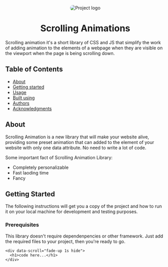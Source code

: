 <p align="center">
 <img style="max-width:100%; object-fit: cover;border-radius: 50px;"  src="https://i.pinimg.com/originals/c7/07/09/c70709908617aba3e569a07f55c0475e.gif" alt="Project logo">
</p>

<h1 align="center">Scrolling Animations</h1>
Scrolling animation it's a short library of CSS and JS that simplify the work of adding animation to the elements of a webpage when they are visible on the viewport when the page is being scrolling down. 


## Table of Contents

- [About](#about)
- [Getting started](#getting_started)
- [Usage](#usage)
- [Built using](#built_using)
- [Authors](#authors)
- [Acknowledgments](#acknowledgement)

## About <a name = "about"></a>
Scrolling Animation is a new library that will make your website alive, providing some preset animation that can added to the element of your website with only one data attribute. No need to write a lot of code.

Some important fact of Scrolling Animation Library: 
- Completely personalizable
- Fast laoding time
- Fancy

## Getting Started <a name = "getting_started"></a>

The following instructions will get you a copy of the project and how to run it on your local machine for development and testing purposes. 

### Prerequisites
This library doesn't require dependenpencies or other framework. Just add the required files to your project, then you're ready to go.
 ```
 <div data-scroll="fade-up 1s hide">
   <h1>code here...</h1>
 </div>
 ```
